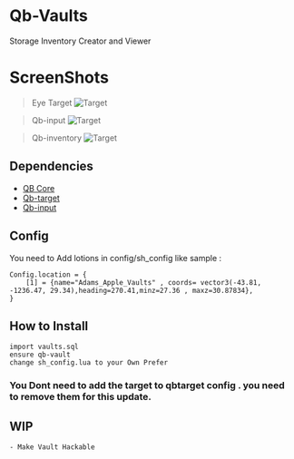 # Qb-Vaults
Storage Inventory Creator and Viewer


# ScreenShots
> Eye Target
![Target](https://cdn.discordapp.com/attachments/861207027636240384/909754077909491753/unknown.png)

> Qb-input
![Target](https://cdn.discordapp.com/attachments/861207027636240384/909754148537376828/unknown.png)

> Qb-inventory
![Target](https://cdn.discordapp.com/attachments/861207027636240384/909754249343275008/unknown.png)

## Dependencies
- [QB Core](https://github.com/qbcore-framework/qb-core)
- [Qb-target](https://github.com/BerkieBb/qb-target)
- [Qb-input](https://github.com/Re2team/qb-input)


## Config
You need to Add lotions in config/sh_config like sample :
```
Config.location = {
    [1] = {name="Adams_Apple_Vaults" , coords= vector3(-43.81, -1236.47, 29.34),heading=270.41,minz=27.36 , maxz=30.87834},
}
```

## How to Install
```
import vaults.sql
ensure qb-vault
change sh_config.lua to your Own Prefer
```
### You Dont need to add the target to qbtarget config . you need to remove them for this update.

## WIP

```
- Make Vault Hackable
```